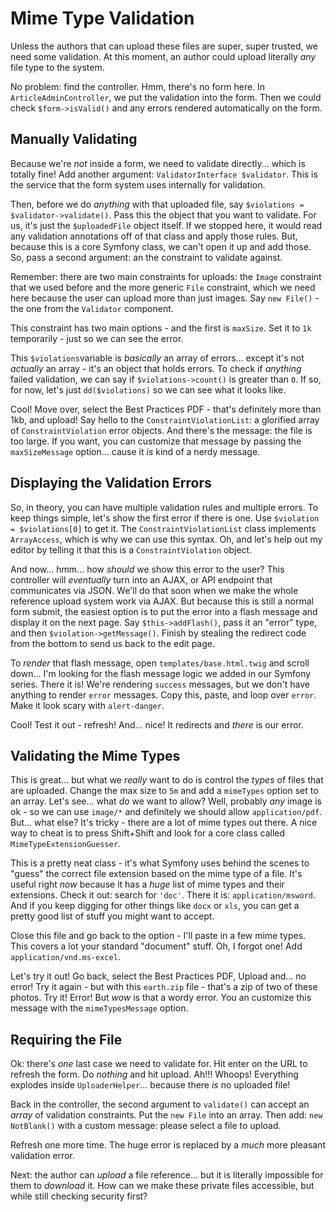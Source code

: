 # Mime Type Validation

Unless the authors that can upload these files are super, super trusted, we need
some validation. At this moment, an author could upload literally *any* file type
to the system.

No problem: find the controller. Hmm, there's no form here. In
`ArticleAdminController`, we put the validation into the form. Then we could check
`$form->isValid()` and any errors rendered automatically on the form.

## Manually Validating

Because we're *not* inside a form, we need to validate directly... which is totally
fine! Add another argument: `ValidatorInterface $validator`. This is the service
that the form system uses internally for validation.

Then, before we do *anything* with that uploaded file, say
`$violations = $validator->validate()`. Pass this the object that you want to
validate. For us, it's just the `$uploadedFile` object itself. If we stopped here,
it would read any validation annotations off of that class and apply those rules.
But, because this is a core Symfony class, we can't open it up and add those. So,
pass a second argument: an the constraint to validate against.

Remember: there are two main constraints for uploads: the `Image` constraint that
we used before and the more generic `File` constraint, which we need here because
the user can upload more than just images. Say `new File()` - the one from the
`Validator` component.

This constraint has two main options - and the first is `maxSize`. Set it to `1k`
temporarily - just so we can see the error.

This `$violations`variable is *basically* an array of errors... except it's not
*actually* an array - it's an object that holds errors. To check if *anything*
failed validation, we can say if `$violations->count()` is greater than `0`. If
so, for now, let's just `dd($violations)` so we can see what it looks like.

Cool! Move over, select the Best Practices PDF - that's definitely more than 1kb,
and upload! Say hello to the `ConstraintViolationList`: a glorified array of
`ConstraintViolation` error objects. And there's the message: the file is too
large. If you want, you can customize that message by passing the `maxSizeMessage`
option... cause it *is* kind of a nerdy message.

## Displaying the Validation Errors

So, in theory, you can have multiple validation rules and multiple errors. To
keep things simple, let's show the first error if there is one. Use
`$violation = $violations[0]` to get it. The `ConstraintViolationList` class
implements `ArrayAccess`, which is why we can use this syntax. Oh, and let's help
out my editor by telling it that this is a `ConstraintViolation` object.

And now... hmm... how *should* we show this error to the user? This controller
will *eventually* turn into an AJAX, or API endpoint that communicates via JSON.
We'll do that soon when we make the whole reference upload system work via AJAX.
But because this is still a normal form submit, the easiest option is to put the
error into a flash message and display it on the next page. Say `$this->addFlash()`,
pass it an "error" type, and then `$violation->getMessage()`. Finish by stealing
the redirect code from the bottom to send us back to the edit page.

To *render* that flash message, open `templates/base.html.twig` and scroll down...
I'm looking for the flash message logic we added in our Symfony series. There
it is! We're rendering `success` messages, but we don't have anything to render
`error` messages. Copy this, paste, and loop over `error`. Make it look scary
with `alert-danger`.

Cool! Test it out - refresh! And... nice! It redirects and *there* is our error.

## Validating the Mime Types

This is great... but what we *really* want to do is control the *types* of files
that are uploaded. Change the max size to `5m` and add a `mimeTypes` option set
to an array. Let's see... what *do* we want to allow? Well, probably *any* image
is ok - so we can use `image/*` and definitely we should allow `application/pdf`.
But... what else? It's tricky - there are a lot of mime types out there. A nice
way to cheat is to press Shift+Shift and look for a core class called
`MimeTypeExtensionGuesser`.

This is a pretty neat class - it's what Symfony uses behind the scenes to "guess"
the correct file extension based on the mime type of a file. It's useful right *now*
because it has a *huge* list of mime types and their extensions. Check it out:
search for `'doc'`. There it is: `application/msword`. And if you keep digging
for other things like `docx` or `xls`, you can get a pretty good list of stuff
you might want to accept.

Close this file and go back to the option - I'll paste in a few mime types. This
covers a lot your standard "document" stuff. Oh, I forgot one! Add
`application/vnd.ms-excel`.

Let's try it out! Go back, select the Best Practices PDF, Upload and... no error!
Try it again - but with this `earth.zip` file - that's a zip of two of these photos.
Try it! Error! But *wow* is that a wordy error. You an customize this message with
the `mimeTypesMessage` option.

## Requiring the File

Ok: there's *one* last case we need to validate for. Hit enter on the URL to refresh
the form. Do *nothing* and hit upload. Ah!!! Whoops! Everything explodes inside
`UploaderHelper`... because there *is* no uploaded file!

Back in the controller, the second argument to `validate()` can accept an *array*
of validation constraints. Put the `new File` into an array. Then add:
`new NotBlank()` with a custom message: please select a file to upload.

Refresh one more time. The huge error is replaced by a *much* more pleasant validation
error.

Next: the author can *upload* a file reference... but it is literally impossible
for them to *download* it. How can we make these private files accessible, but
while still checking security first?

